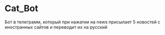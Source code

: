# Cat_Bot
Бот в телеграмм, который при нажатии на news присылает 5 новостей с иностранных сайтов и переводит их на русский

